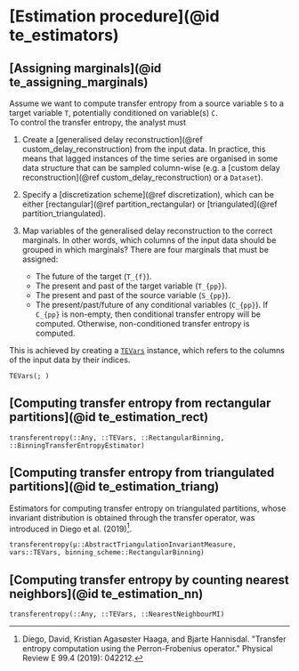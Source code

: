 # [Estimation procedure](@id te_estimators)

## [Assigning marginals](@id te_assigning_marginals)

Assume we want to compute transfer entropy from a source variable ``S`` 
to a target variable ``T``, potentially conditioned on variable(s) ``C``.  
To control the transfer entropy, the analyst must 

1. Create a [generalised delay reconstruction](@ref custom_delay_reconstruction) from 
    the input data. In practice, this means that lagged instances of the time series 
    are organised in some data structure that can be sampled column-wise (e.g. a 
    [custom delay reconstruction](@ref custom_delay_reconstruction) or a `Dataset`).
2. Specify a [discretization scheme](@ref discretization), which can be either 
    [rectangular](@ref partition_rectangular) or [triangulated](@ref partition_triangulated).
3. Map variables of the generalised delay reconstruction to the correct marginals. In 
    other words, which columns of the input data should be grouped in which marginals? 
    There are four marginals that must be assigned:

    - The future of the target (``T_{f}``).
    - The present and past of the target variable (``T_{pp}``).
    - The present and past of the source variable (``S_{pp}``).
    - The present/past/future of any conditional variables (``C_{pp}``). If ``C_{pp}`` is non-empty,
        then conditional transfer entropy will be computed. Otherwise, non-conditioned transfer 
        entropy is computed.

This is achieved by creating a [`TEVars`](@ref) instance, which refers to the columns of the 
input data by their indices.

```@docs
TEVars(; )
```

## [Computing transfer entropy from rectangular partitions](@id te_estimation_rect)

```@docs
transferentropy(::Any, ::TEVars, ::RectangularBinning, ::BinningTransferEntropyEstimator)
```

## [Computing transfer entropy from triangulated partitions](@id te_estimation_triang)

Estimators for computing transfer entropy on triangulated partitions, whose invariant distribution is obtained through the transfer operator, was introduced in Diego et al. (2019)[^2].

```@docs
transferentropy(μ::AbstractTriangulationInvariantMeasure, vars::TEVars, binning_scheme::RectangularBinning)
```

## [Computing transfer entropy by counting nearest neighbors](@id te_estimation_nn)

```@docs
transferentropy(::Any, ::TEVars, ::NearestNeighbourMI)
```

[^2]:
    Diego, David, Kristian Agasøster Haaga, and Bjarte Hannisdal. "Transfer entropy computation using the Perron-Frobenius operator." Physical Review E 99.4 (2019): 042212.
